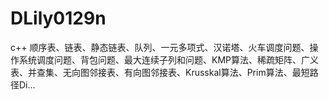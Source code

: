 # DLily0129n
c++ 顺序表、链表、静态链表、队列、一元多项式、汉诺塔、火车调度问题、操作系统调度问题、背包问题、最大连续子列和问题、KMP算法、稀疏矩阵、广义表、并查集、无向图邻接表、有向图邻接表、Krusskal算法、Prim算法、最短路径Di…
